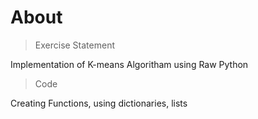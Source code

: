 # About

>Exercise Statement

Implementation of K-means Algoritham using Raw Python 
>Code

Creating Functions, using dictionaries, lists 
